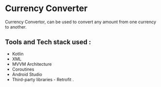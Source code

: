 # Currency Converter
Currency Convertor, can be used to convert any amount from one currency to another. 
## Tools and Tech stack used :
* Kotlin
* XML
* MVVM Architecture
* Coroutines
* Android Studio
* Third-party libraries - Retrofit .
